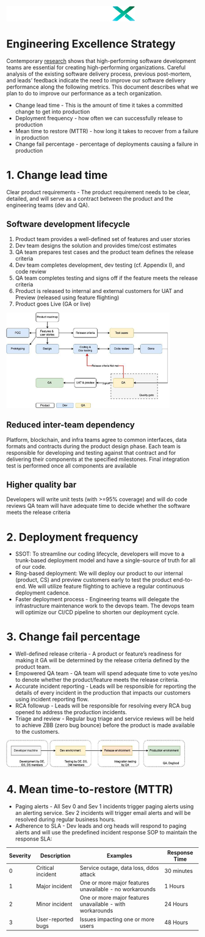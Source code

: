 ![image](./img/LiquidXLogo.png)
# Engineering Excellence Strategy
Contemporary [research](https://www.thoughtworks.com/radar/techniques/four-key-metrics) shows that high-performing software development teams are essential for creating high-performing organizations.  Careful analysis of the existing software delivery process, previous post-mortem, and leads’ feedback indicate the need to improve our software delivery performance along the following metrics.  This document describes what we plan to do to improve our performance as a tech organization.

- Change lead time - This is the amount of time it takes a committed change to get into production
- Deployment frequency - how often we can successfully release to production
- Mean time to restore (MTTR) - how long it takes to recover from a failure in production
- Change fail percentage - percentage of deployments causing a failure in production

# 1. Change lead time
Clear product requirements - The product requirement needs to be clear, detailed, and will serve as a contract between the product and the engineering teams (dev and QA).

## Software development lifecycle
1. Product team provides a well-defined set of features and user stories
2. Dev team designs the solution and provides time/cost estimates
3. QA team prepares test cases and the product team defines the release criteria
4. Dev team completes development, dev testing (cf. Appendix I), and code review
5. QA team completes testing and signs off if the feature meets the release criteria
6. Product is released to internal and external customers for UAT and Preview (released using feature flighting)
7. Product goes Live (GA or live)

![image](./img/SDLC.png)

## Reduced inter-team dependency
Platform, blockchain, and infra teams agree to common interfaces, data formats and contracts during the product design phase. Each team is responsible for developing and testing against that contract and for delivering their components at the specified milestones.  Final integration test is performed once all components are available

## Higher quality bar
Developers will write unit tests (with >=95% coverage) and will do code reviews
QA team will have adequate time to decide whether the software meets the release criteria

# 2. Deployment frequency
- SSOT: To streamline our coding lifecycle, developers will move to a trunk-based deployment model and have a single-source of truth for all of our code.
- Ring-based deployment: We will deploy our product to our internal (product, CS) and preview customers early to test the product end-to-end.  We will utilize feature flighting to achieve a regular continuous deployment cadence.  
- Faster deployment process -  Engineering teams will delegate the infrastructure maintenance work to the devops team.  The devops team will optimize our CI/CD pipeline to shorten our deployment cycle.

# 3. Change fail percentage
- Well-defined release criteria - A product or feature’s readiness for making it GA will be determined by the release criteria defined by the product team.  
- Empowered QA team - QA team will spend adequate time to vote yes/no to denote whether the product/feature meets the release criteria.
- Accurate incident reporting - Leads will be responsible for reporting the details of every incident in the production that impacts our customers using incident reporting flow.
- RCA followup - Leads will be responsible for resolving every RCA bug opened to address the production incidents.
- Triage and review - Regular bug triage and service reviews will be held to achieve ZBB (zero bug bounce) before the product is made available to the customers.

![image](./img/DeploymentRings.png)

# 4. Mean time-to-restore (MTTR)
- Paging alerts - All Sev 0 and Sev 1 incidents trigger paging alerts using an alerting service.  Sev 2 incidents will trigger email alerts and will be resolved during regular business hours.
- Adherence to SLA - Dev leads and org heads will respond to paging alerts and will use the predefined incident response SOP to maintain the response SLA:

| Severity | Description        | Examples                                                  | Response Time |
|----------|--------------------|-----------------------------------------------------------|---------------|
| 0        | Critical incident  | Service outage, data loss, ddos attack                    | 30 minutes    |
| 1        | Major incident     | One or more major features unavailable - no workarounds   | 1 Hours       |
| 2        | Minor incident     | One or more major features unavailable - with workarounds | 24 Hours      |
 | 3        | User-reported bugs | Issues impacting one or more users                        | 48 Hours      |